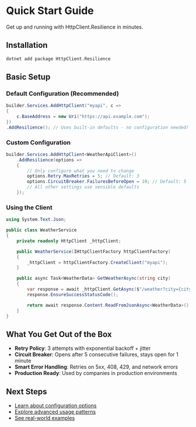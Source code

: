 # Quick Start Guide

Get up and running with HttpClient.Resilience in minutes.

## Installation

```bash
dotnet add package HttpClient.Resilience
```

## Basic Setup

### Default Configuration (Recommended)

```csharp
builder.Services.AddHttpClient("myapi", c =>
{
    c.BaseAddress = new Uri("https://api.example.com");
})
.AddResilience(); // Uses built-in defaults - no configuration needed!
```

### Custom Configuration

```csharp
builder.Services.AddHttpClient<WeatherApiClient>()
    .AddResilience(options =>
    {
        // Only configure what you need to change
        options.Retry.MaxRetries = 5; // Default: 3
        options.CircuitBreaker.FailuresBeforeOpen = 10; // Default: 5
        // All other settings use sensible defaults
    });
```

### Using the Client

```csharp
using System.Text.Json;

public class WeatherService
{
    private readonly HttpClient _httpClient;

    public WeatherService(IHttpClientFactory httpClientFactory)
    {
        _httpClient = httpClientFactory.CreateClient("myapi");
    }

    public async Task<WeatherData> GetWeatherAsync(string city)
    {
        var response = await _httpClient.GetAsync($"/weather?city={city}");
        response.EnsureSuccessStatusCode();

        return await response.Content.ReadFromJsonAsync<WeatherData>();
    }
}
```

## What You Get Out of the Box

- **Retry Policy**: 3 attempts with exponential backoff + jitter
- **Circuit Breaker**: Opens after 5 consecutive failures, stays open for 1 minute
- **Smart Error Handling**: Retries on 5xx, 408, 429, and network errors
- **Production Ready**: Used by companies in production environments

## Next Steps

- [Learn about configuration options](configuration.md)
- [Explore advanced usage patterns](advanced-usage.md)
- [See real-world examples](examples/common-scenarios.md)
